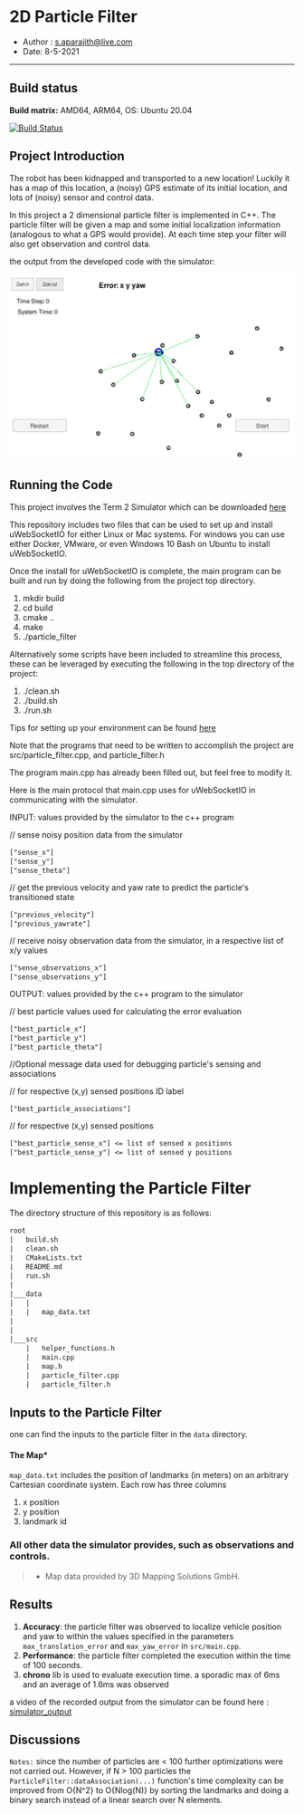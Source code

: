 # 2D Particle Filter

- Author : s.aparajith@live.com 
- Date: 8-5-2021 
---
[gif]: ./results.gif "sim"

## Build status

**Build matrix:** AMD64, ARM64,  OS: Ubuntu 20.04
  
[![Build Status](https://travis-ci.org/Aparajith-S/Kidnapped-Vehicle-Project.svg?branch=master)](https://travis-ci.org/Aparajith-S/Kidnapped-Vehicle-Project)

## Project Introduction
The robot has been kidnapped and transported to a new location! Luckily it has a map of this location, a (noisy) GPS estimate of its initial location, and lots of (noisy) sensor and control data.

In this project a 2 dimensional particle filter is implemented in C++. The particle filter will be given a map and some initial localization information (analogous to what a GPS would provide). At each time step your filter will also get observation and control data.

the output from the developed code with the simulator: 

![sample][gif]

## Running the Code
This project involves the Term 2 Simulator which can be downloaded [here](https://github.com/udacity/self-driving-car-sim/releases)

This repository includes two files that can be used to set up and install uWebSocketIO for either Linux or Mac systems. For windows you can use either Docker, VMware, or even Windows 10 Bash on Ubuntu to install uWebSocketIO.

Once the install for uWebSocketIO is complete, the main program can be built and run by doing the following from the project top directory.

1. mkdir build
2. cd build
3. cmake ..
4. make
5. ./particle_filter

Alternatively some scripts have been included to streamline this process, these can be leveraged by executing the following in the top directory of the project:

1. ./clean.sh
2. ./build.sh
3. ./run.sh

Tips for setting up your environment can be found [here](https://classroom.udacity.com/nanodegrees/nd013/parts/40f38239-66b6-46ec-ae68-03afd8a601c8/modules/0949fca6-b379-42af-a919-ee50aa304e6a/lessons/f758c44c-5e40-4e01-93b5-1a82aa4e044f/concepts/23d376c7-0195-4276-bdf0-e02f1f3c665d)

Note that the programs that need to be written to accomplish the project are src/particle_filter.cpp, and particle_filter.h

The program main.cpp has already been filled out, but feel free to modify it.

Here is the main protocol that main.cpp uses for uWebSocketIO in communicating with the simulator.

INPUT: values provided by the simulator to the c++ program

// sense noisy position data from the simulator

    ["sense_x"]
    ["sense_y"]
    ["sense_theta"]

// get the previous velocity and yaw rate to predict the particle's transitioned state

    ["previous_velocity"]
    ["previous_yawrate"]

// receive noisy observation data from the simulator, in a respective list of x/y values

    ["sense_observations_x"]
    ["sense_observations_y"]


OUTPUT: values provided by the c++ program to the simulator

// best particle values used for calculating the error evaluation

    ["best_particle_x"]
    ["best_particle_y"]
    ["best_particle_theta"]

//Optional message data used for debugging particle's sensing and associations

// for respective (x,y) sensed positions ID label

    ["best_particle_associations"]

// for respective (x,y) sensed positions

    ["best_particle_sense_x"] <= list of sensed x positions
    ["best_particle_sense_y"] <= list of sensed y positions


# Implementing the Particle Filter
The directory structure of this repository is as follows:

```
root
|   build.sh
|   clean.sh
|   CMakeLists.txt
|   README.md
|   run.sh
|
|___data
|   |   
|   |   map_data.txt
|   
|   
|___src
    |   helper_functions.h
    |   main.cpp
    |   map.h
    |   particle_filter.cpp
    |   particle_filter.h
```

## Inputs to the Particle Filter
one can find the inputs to the particle filter in the `data` directory.

#### The Map*
`map_data.txt` includes the position of landmarks (in meters) on an arbitrary Cartesian coordinate system. Each row has three columns
1. x position
2. y position
3. landmark id

### All other data the simulator provides, such as observations and controls.

> * Map data provided by 3D Mapping Solutions GmbH.


## Results
1. **Accuracy**: the particle filter was observed to localize vehicle position and yaw to within the values specified in the parameters `max_translation_error` and `max_yaw_error` in `src/main.cpp`.
2. **Performance**: the particle filter completed the execution within the time of 100 seconds.
3. **chrono** lib is used to evaluate execution time. a sporadic max of 6ms and an average of 1.6ms was observed

a video of the recorded output from the simulator can be found here : [simulator_output](./results.mp4)
## Discussions
`Notes:` since the number of particles are < 100 further optimizations were not carried out. However, if N > 100 particles the `ParticleFilter::dataAssociation(...)` function's time complexity can be improved from O{N^2} to O{Nlog(N)} 
by sorting the landmarks and doing a binary search instead of a linear search over N elements.


 